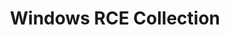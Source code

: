 ---
title: "Windows RCE Collection"
permalink: /categories/WindowsRCE/
layout: category
author_profile: true
taxonomy: "Windows RCE"
---